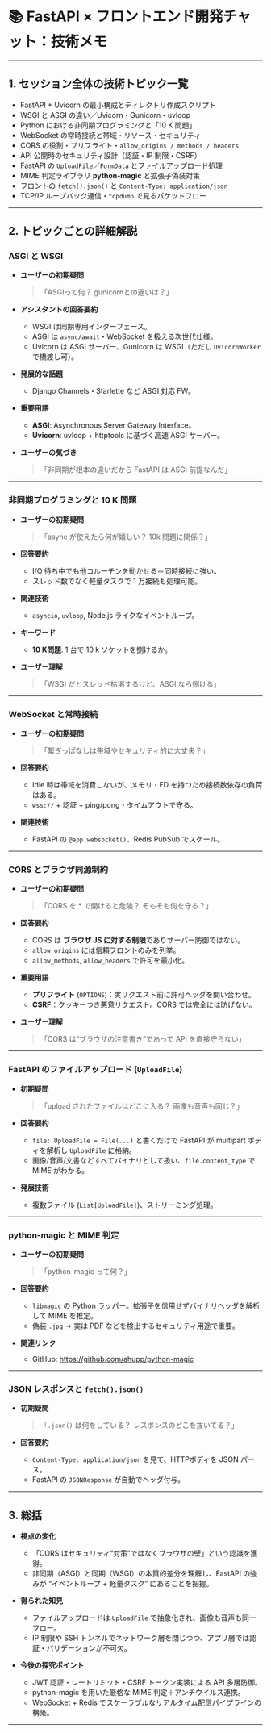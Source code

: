 # 📚 FastAPI × フロントエンド開発チャット：技術メモ

---

## 1. セッション全体の技術トピック一覧

- FastAPI + Uvicorn の最小構成とディレクトリ作成スクリプト  
- WSGI と ASGI の違い／Uvicorn・Gunicorn・uvloop  
- Python における非同期プログラミングと「10 K 問題」  
- WebSocket の常時接続と帯域・リソース・セキュリティ  
- CORS の役割・プリフライト・`allow_origins / methods / headers`  
- API 公開時のセキュリティ設計（認証・IP 制限・CSRF）  
- FastAPI の `UploadFile`／`FormData` とファイルアップロード処理  
- MIME 判定ライブラリ **python-magic** と拡張子偽装対策  
- フロントの `fetch().json()` と `Content-Type: application/json`  
- TCP/IP ループバック通信・`tcpdump` で見るパケットフロー  

---

## 2. トピックごとの詳細解説

### ASGI と WSGI

- **ユーザーの初期疑問**  
  > 「ASGIって何？ gunicornとの違いは？」  

- **アシスタントの回答要約**  
  - WSGI は同期専用インターフェース。  
  - ASGI は `async/await`・WebSocket を扱える次世代仕様。  
  - Uvicorn は ASGI サーバー、Gunicorn は WSGI（ただし `UvicornWorker` で橋渡し可）。  

- **発展的な話題**  
  - Django Channels・Starlette など ASGI 対応 FW。  

- **重要用語**  
  - **ASGI**: Asynchronous Server Gateway Interface。  
  - **Uvicorn**: uvloop + httptools に基づく高速 ASGI サーバー。  

- **ユーザーの気づき**  
  > 「非同期が根本の違いだから FastAPI は ASGI 前提なんだ」  

---

### 非同期プログラミングと 10 K 問題

- **ユーザーの初期疑問**  
  > 「async が使えたら何が嬉しい？ 10k 問題に関係？」  

- **回答要約**  
  - I/O 待ち中でも他コルーチンを動かせる＝同時接続に強い。  
  - スレッド数でなく軽量タスクで 1 万接続も処理可能。  

- **関連技術**  
  - `asyncio`, `uvloop`, Node.js ライクなイベントループ。  

- **キーワード**  
  - **10 K問題**: 1 台で 10 k ソケットを捌けるか。  

- **ユーザー理解**  
  > 「WSGI だとスレッド枯渇するけど、ASGI なら捌ける」  

---

### WebSocket と常時接続

- **ユーザーの初期疑問**  
  > 「繋ぎっぱなしは帯域やセキュリティ的に大丈夫？」  

- **回答要約**  
  - Idle 時は帯域を消費しないが、メモリ・FD を持つため接続数依存の負荷はある。  
  - `wss://` + 認証 + ping/pong・タイムアウトで守る。  

- **関連技術**  
  - FastAPI の `@app.websocket()`、Redis PubSub でスケール。  

---

### CORS とブラウザ同源制約

- **ユーザーの初期疑問**  
  > 「CORS を * で開けると危険？ そもそも何を守る？」  

- **回答要約**  
  - CORS は **ブラウザ JS に対する制限**でありサーバー防御ではない。  
  - `allow_origins` には信頼フロントのみを列挙。  
  - `allow_methods`, `allow_headers` で許可を最小化。  

- **重要用語**  
  - **プリフライト** (`OPTIONS`)：実リクエスト前に許可ヘッダを問い合わせ。  
  - **CSRF**：クッキーつき悪意リクエスト。CORS では完全には防げない。  

- **ユーザー理解**  
  > 「CORS は“ブラウザの注意書き”であって API を直接守らない」  

---

### FastAPI のファイルアップロード (`UploadFile`)

- **初期疑問**  
  > 「upload されたファイルはどこに入る？ 画像も音声も同じ？」  

- **回答要約**  
  - `file: UploadFile = File(...)` と書くだけで FastAPI が multipart ボディを解析し `UploadFile` に格納。  
  - 画像/音声/文書などすべてバイナリとして扱い、`file.content_type` で MIME がわかる。  

- **発展技術**  
  - 複数ファイル (`List[UploadFile]`)、ストリーミング処理。  

---

### python-magic と MIME 判定

- **ユーザーの初期疑問**  
  > 「python-magic って何？」  

- **回答要約**  
  - `libmagic` の Python ラッパー。拡張子を信用せずバイナリヘッダを解析して MIME を推定。  
  - 偽装 `.jpg` → 実は PDF などを検出するセキュリティ用途で重要。  

- **関連リンク**  
  - GitHub: <https://github.com/ahupp/python-magic>  

---

### JSON レスポンスと `fetch().json()`

- **初期疑問**  
  > 「`.json()` は何をしている？ レスポンスのどこを抜いてる？」  

- **回答要約**  
  - `Content-Type: application/json` を見て、HTTPボディを JSON パース。  
  - FastAPI の `JSONResponse` が自動でヘッダ付与。  

---

## 3. 総括

- **視点の変化**  
  - 「CORS はセキュリティ“対策”ではなくブラウザの壁」という認識を獲得。  
  - 非同期（ASGI）と同期（WSGI）の本質的差分を理解し、FastAPI の強みが “イベントループ + 軽量タスク” にあることを把握。  

- **得られた知見**  
  - ファイルアップロードは `UploadFile` で抽象化され、画像も音声も同一フロー。  
  - IP 制限や SSH トンネルでネットワーク層を閉じつつ、アプリ層では認証・バリデーションが不可欠。  

- **今後の探究ポイント**  
  - JWT 認証・レートリミット・CSRF トークン実装による API 多層防御。  
  - python-magic を用いた厳格な MIME 判定＋アンチウイルス連携。  
  - WebSocket + Redis でスケーラブルなリアルタイム配信パイプラインの構築。

---

